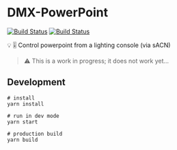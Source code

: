 # DMX-PowerPoint

[![Build Status](https://github.com/k-yle/dmx-powerpoint/workflows/Electron%20Build/badge.svg)](https://github.com/k-yle/dmx-powerpoint/actions)
[![Build Status](https://github.com/k-yle/dmx-powerpoint/workflows/Lint/badge.svg)](https://github.com/k-yle/dmx-powerpoint/actions)

💡 🎚️ Control powerpoint from a lighting console (via sACN)

> ⚠ This is a work in progress; it does not work yet...

## Development

```shell
# install
yarn install

# run in dev mode
yarn start

# production build
yarn build
```
